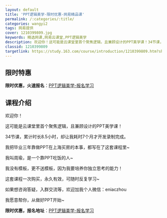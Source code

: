 ```yaml
---
layout: default
title: 'PPT逻辑美学-限时优惠-网易精品课'
permalink: /:categories/:title/
categories: wangyi2
tags: 网易提供
cover: 1210399809.jpg
keywords: 精选网课,网易云课堂,PPT逻辑美学
description: 欢迎你！这可能是云课堂里首个聚焦逻辑，且兼顾设计的PPT美学课！34节课，累计时长8.5小时，却让我耗时7个月才开发录制
classid: 1210399809
targetlink: https://study.163.com/course/introduction/1210399809.htm?share=1&shareId=1025206652&utm_campaign=share&utm_medium=iphoneShare&utm_source=&utm_u=1025206652
---
```


## 限时特惠

**限时优惠，火速报名**：[PPT逻辑美学-报名学习](https://study.163.com/course/introduction/1210399809.htm?share=1&shareId=1025206652&utm_campaign=share&utm_medium=iphoneShare&utm_source=&utm_u=1025206652)

## 课程介绍

欢迎你！

这可能是云课堂里首个聚焦逻辑，且兼顾设计的PPT美学课！

34节课，累计时长8.5小时，却让我耗时7个月才开发录制完成。

我把毕业三年靠做PPT在上海买房的本事，都写在了这套课程里~

我叫周瑜，是一个靠PPT吃饭的人~

我没有模板，更不送模板，因为我要培养你独立思考的能力！

这套课程一次购买，永久有效，可随时反复学习~

如果想咨询答疑，入群交流等，​欢迎加我个人微信：eniaczhou

我愿意帮你，从做好PPT开始~

**限时优惠，报名地址**：[PPT逻辑美学-报名学习](https://study.163.com/course/introduction/1210399809.htm?share=1&shareId=1025206652&utm_campaign=share&utm_medium=iphoneShare&utm_source=&utm_u=1025206652)

